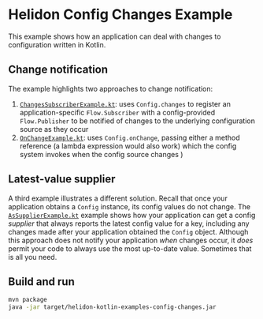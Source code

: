 # Helidon Config Changes Example

This example shows how an application can deal with changes to 
configuration written in Kotlin.

## Change notification

The example highlights two approaches to change notification:

1. [`ChangesSubscriberExample.kt`](src/main/kotlin/io/helidon/kotlin/config/examples/changes/ChangesSubscriberExample.kt):
uses `Config.changes` to register an application-specific `Flow.Subscriber` with a 
config-provided `Flow.Publisher` to be notified of changes to the underlying 
configuration source as they occur
2. [`OnChangeExample.kt`](src/main/kotlin/io/helidon/kotlin/config/examples/changes/OnChangeExample.kt):
uses `Config.onChange`, passing either a method reference (a lambda expression
would also work) which the config system invokes when the config source changes
)

## Latest-value supplier

A third example illustrates a different solution. 
Recall that once your application obtains a `Config` instance, its config values 
do not change. The 
[`AsSupplierExample.kt`](src/main/kotlin/io/helidon/kotlin/config/examples/changes/AsSupplierExample.kt)
example shows how your application can get a config _supplier_ that always reports 
the latest config value for a key, including any changes made after your
application obtained the `Config` object. Although this approach does not notify
your application _when_ changes occur, it _does_ permit your code to always use 
the most up-to-date value. Sometimes that is all you need.

## Build and run

```bash
mvn package
java -jar target/helidon-kotlin-examples-config-changes.jar
```
